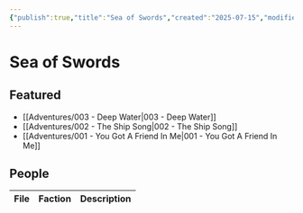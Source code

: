 ```yaml
---
{"publish":true,"title":"Sea of Swords","created":"2025-07-15","modified":"2025-07-20T15:39:18.037+02:00","published":"2025-07-15","cssclasses":""}
---
```


# Sea of Swords
## Featured
- [[Adventures/003 - Deep Water\|003 - Deep Water]]
- [[Adventures/002 - The Ship Song\|002 - The Ship Song]]
- [[Adventures/001 - You Got A Friend In Me\|001 - You Got A Friend In Me]]

## People
| File | Faction | Description |
| ---- | ------- | ----------- |

